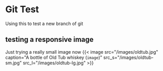 # Git Test


Using this to test a new branch of git

## testing a responsive image
Just trying a really small image now
{{< image src="/images/oldtub.jpg" caption="A bottle of Old Tub whiskey (`image`)" src_s="/images/oldtub-sm.jpg" src_l="/images/oldtub-lg.jpg" >}}

